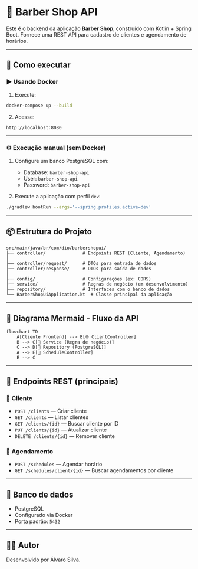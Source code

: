 
# 💈 Barber Shop API

Este é o backend da aplicação **Barber Shop**, construído com Kotlin + Spring Boot. Fornece uma REST API para cadastro de clientes e agendamento de horários.

---

## 🚀 Como executar

### ▶️ Usando Docker

1. Execute:
```bash
docker-compose up --build
```

2. Acesse:
```
http://localhost:8080
```

---

### ⚙️ Execução manual (sem Docker)

1. Configure um banco PostgreSQL com:
   - Database: `barber-shop-api`
   - User: `barber-shop-api`
   - Password: `barber-shop-api`

2. Execute a aplicação com perfil `dev`:
```bash
./gradlew bootRun --args='--spring.profiles.active=dev'
```

---

## 📦 Estrutura do Projeto

```
src/main/java/br/com/dio/barbershopui/
├── controller/              # Endpoints REST (Cliente, Agendamento)
│
├── controller/request/      # DTOs para entrada de dados
├── controller/response/     # DTOs para saída de dados
│
├── config/                  # Configurações (ex: CORS)
├── service/                 # Regras de negócio (em desenvolvimento)
├── repository/              # Interfaces com o banco de dados
└── BarberShopUiApplication.kt  # Classe principal da aplicação
```

---

## 🔁 Diagrama Mermaid - Fluxo da API

```mermaid
flowchart TD
    A[Cliente Frontend] --> B[🌐 ClientController]
    B --> C[🧠 Service (Regra de negócio)]
    C --> D[💾 Repository (PostgreSQL)]
    A --> E[📅 ScheduleController]
    E --> C
```

---

## 📌 Endpoints REST (principais)

### 👤 Cliente
- `POST /clients` — Criar cliente
- `GET /clients` — Listar clientes
- `GET /clients/{id}` — Buscar cliente por ID
- `PUT /clients/{id}` — Atualizar cliente
- `DELETE /clients/{id}` — Remover cliente

### 📅 Agendamento
- `POST /schedules` — Agendar horário
- `GET /schedules/client/{id}` — Buscar agendamentos por cliente

---

## 🐘 Banco de dados

- PostgreSQL
- Configurado via Docker
- Porta padrão: `5432`

---

## 👨‍💻 Autor

Desenvolvido por Álvaro Silva.  

